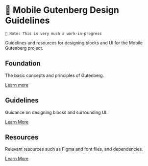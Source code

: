 # 📱 Mobile Gutenberg Design Guidelines

```
📣 Note: This is very much a work-in-progress
```

Guidelines and resources for designing blocks and UI for the Mobile Gutenberg project.

## Foundation

The basic concepts and principles of Gutenberg.

[Learn more](#)

## Guidelines

Guidance on designing blocks and surrounding UI.

[Learn More](#)

## Resources

Relevant resources such as Figma and font files, and dependencies. 

[Learn More](#)